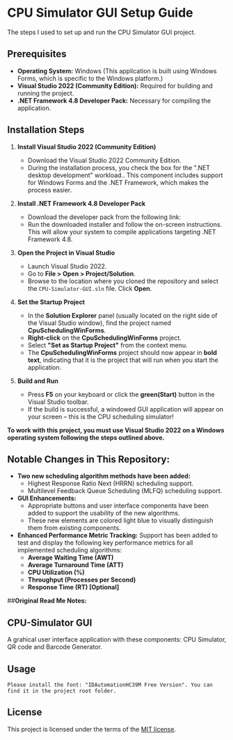 # CPU Simulator GUI Setup Guide

The steps I used to set up and run the CPU Simulator GUI project.

## Prerequisites

* **Operating System:** Windows (This application is built using Windows Forms, which is specific to the Windows platform.)
* **Visual Studio 2022 (Community Edition):** Required for building and running the project.
* **.NET Framework 4.8 Developer Pack:** Necessary for compiling the application.

## Installation Steps

1.  **Install Visual Studio 2022 (Community Edition)**
    * Download the Visual Studio 2022 Community Edition.
    * During the installation process, you check the box for the ".NET desktop development" workload.. This component includes support for Windows Forms and the .NET Framework, which makes the process easier.

2.  **Install .NET Framework 4.8 Developer Pack**
    * Download the developer pack from the following link:
    * Run the downloaded installer and follow the on-screen instructions. This will allow your system to compile applications targeting .NET Framework 4.8.

3.  **Open the Project in Visual Studio**
    * Launch Visual Studio 2022.
    * Go to **File > Open > Project/Solution**.
    * Browse to the location where you cloned the repository and select the `CPU-Simulator-GUI.sln` file. Click **Open**.

4.  **Set the Startup Project**
    * In the **Solution Explorer** panel (usually located on the right side of the Visual Studio window), find the project named **CpuSchedulingWinForms**.
    * **Right-click** on the **CpuSchedulingWinForms** project.
    * Select **"Set as Startup Project"** from the context menu.
    * The **CpuSchedulingWinForms** project should now appear in **bold text**, indicating that it is the project that will run when you start the application.

5.  **Build and Run**
    * Press **F5** on your keyboard or click the **green(Start)** button in the Visual Studio toolbar.
    * If the build is successful, a windowed GUI application will appear on your screen – this is the CPU scheduling simulator!

**To work with this project, you must use Visual Studio 2022 on a Windows operating system following the steps outlined above.**

## Notable Changes in This Repository:

* **Two new scheduling algorithm methods have been added:**
    * Highest Response Ratio Next (HRRN) scheduling support.
    * Multilevel Feedback Queue Scheduling (MLFQ) scheduling support.
* **GUI Enhancements:**
    * Appropriate buttons and user interface components have been added to support the usability of the new algorithms.
    * These new elements are colored light blue to visually distinguish them from existing components.
* **Enhanced Performance Metric Tracking:** Support has been added to test and display the following key performance metrics for all implemented scheduling algorithms:
    * **Average Waiting Time (AWT)**
    * **Average Turnaround Time (ATT)**
    * **CPU Utilization (%)**
    * **Throughput (Processes per Second)**
    * **Response Time (RT) [Optional]**


##**Original Read Me Notes:**

## CPU-Simulator GUI
A grahical user interface application with these components: CPU Simulator, QR code and Barcode Generator.


## Usage

```
Please install the font: "IDAutomationHC39M Free Version". You can find it in the project root folder.
```

## License
This project is licensed under the terms of the [MIT license](https://choosealicense.com/licenses/mit/).
